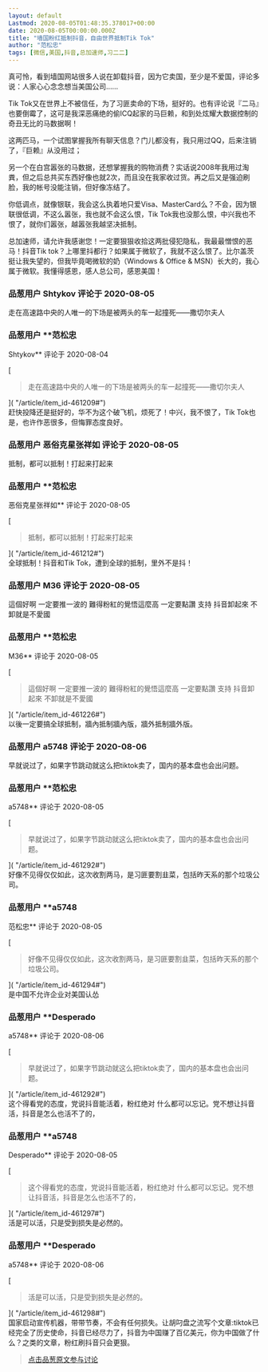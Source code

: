 ```yaml
---
layout: default
Lastmod: 2020-08-05T01:48:35.378017+00:00
date: 2020-08-05T00:00:00.000Z
title: "墙国粉红抵制抖音，自由世界抵制Tik Tok"
author: "范松忠"
tags: [微信,美国,抖音,总加速师,习二二]
---
```


真可怜，看到墙国网站很多人说在卸载抖音，因为它卖国，至少是不爱国，评论多说：人家心心念念想当美国公司……  
  
Tik Tok又在世界上不被信任，为了习匪卖命的下场，挺好的。也有评论说『二马』也要倒霉了，这可是我深恶痛绝的偷ICQ起家的马巨赖，和到处炫耀大数据控制的奇丑无比的马数据啊！  
  
这两匹马，一个试图掌握我所有聊天信息？门儿都没有，我只用过QQ，后来注销了，『巨赖』从没用过；  
  
另一个在白宫嚣张的马数据，还想掌握我的购物消费？实话说2008年我用过淘粪，但之后总共买东西好像也就2次，而且没在我家收过货。再之后又是强迫刷脸，我的帐号没能注销，但好像冻结了。  
  
你低调点，就像银联，我会这么执着地只爱Visa、MasterCard么？不会，因为银联很低调，不这么嚣张，我也就不会这么恨，Tik Tok我也没那么恨，中兴我也不恨了，就你们嚣张，越嚣张我越坚决抵制。  
  
总加速师，请允许我感谢您！一定要狠狠收拾这两批侵犯隐私，我最最憎恨的恶马！抖音Tik tok？上哪里抖都行？如果属于微软了，我就不这么恨了。比尔盖茨挺让我失望的，但我毕竟喝微软的奶（Windows & Office & MSN）长大的，我心属于微软。我懂得感恩，感人总公司，感恩美国！

            
### 品葱用户 **Shtykov** 评论于 2020-08-05
        
走在高速路中央的人唯一的下场是被两头的车一起撞死——撒切尔夫人
        


            
### 品葱用户 **范松忠 
Shtykov** 评论于 2020-08-04
        
[

> 走在高速路中央的人唯一的下场是被两头的车一起撞死——撒切尔夫人

]( "/article/item_id-461209#")  
赶快投降还是挺好的，华不为这个破飞机，烦死了！中兴，我不恨了，Tik Tok也是，也许作恶很多，但悔罪态度良好。
        


            
### 品葱用户 **恶俗克星张祥如** 评论于 2020-08-05
        
抵制，都可以抵制！打起来打起来
        


            
### 品葱用户 **范松忠 
恶俗克星张祥如** 评论于 2020-08-05
        
[

> 抵制，都可以抵制！打起来打起来

]( "/article/item_id-461212#")  
全球抵制！抖音和Tik Tok，遭到全球的抵制，里外不是抖！
        


            
### 品葱用户 **M36** 评论于 2020-08-05
        
這個好啊 一定要推一波的 難得粉紅的覺悟這麼高 一定要點讚 支持 抖音卸起來 不卸就是不愛國
        


            
### 品葱用户 **范松忠 
M36** 评论于 2020-08-05
        
[

> 這個好啊 一定要推一波的 難得粉紅的覺悟這麼高 一定要點讚 支持 抖音卸起來 不卸就是不愛國 

]( "/article/item_id-461226#")  
以後一定要搞全球抵制，牆內抵制牆內版，牆外抵制牆外版。
        


            
### 品葱用户 **a5748** 评论于 2020-08-06
        
早就说过了，如果字节跳动就这么把tiktok卖了，国内的基本盘也会出问题。
        


            
### 品葱用户 **范松忠 
a5748** 评论于 2020-08-05
        
[

> 早就说过了，如果字节跳动就这么把tiktok卖了，国内的基本盘也会出问题。

]( "/article/item_id-461292#")  
好像不见得仅仅如此，这次收割两马，是习匪要割韭菜，包括昨天系的那个垃圾公司。
        


            
### 品葱用户 **a5748 
范松忠** 评论于 2020-08-05
        
[

> 好像不见得仅仅如此，这次收割两马，是习匪要割韭菜，包括昨天系的那个垃圾公司。

]( "/article/item_id-461294#")  
是中国不允许企业对美国认怂
        


            
### 品葱用户 **Desperado 
a5748** 评论于 2020-08-06
        
[

> 早就说过了，如果字节跳动就这么把tiktok卖了，国内的基本盘也会出问题。

]( "/article/item_id-461292#")  
这个得看党的态度，党说抖音能活着，粉红绝对 什么都可以忘记。党不想让抖音活，抖音是怎么也活不了的，
        


            
### 品葱用户 **a5748 
Desperado** 评论于 2020-08-05
        
[

> 这个得看党的态度，党说抖音能活着，粉红绝对 什么都可以忘记。党不想让抖音活，抖音是怎么也活不了的，

]( "/article/item_id-461297#")  
活是可以活，只是受到损失是必然的。
        


            
### 品葱用户 **Desperado 
a5748** 评论于 2020-08-06
        
[

> 活是可以活，只是受到损失是必然的。

]( "/article/item_id-461298#")  
国家启动宣传机器，带带节奏，不会有任何损失。让胡叼盘之流写个文章:tiktok已经完全了历史使命，抖音已经尽力了，抖音为中国赚了百亿美元，你为中国做了什么？之类的文章，粉红刷抖音只会更狠。
        






> [点击品葱原文参与讨论](https://pincong.rocks/article/22524)

